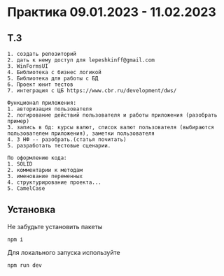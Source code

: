 # Практика 09.01.2023 - 11.02.2023

## Т.З

````
1. создать репозиторий
2. дать к нему доступ для lepeshkinff@gmail.com
3. WinFormsUI
4. Библиотека с бизнес логикой
5. Библиотека для работы с БД
6. Проект юнит тестов
7. интеграция с ЦБ https://www.cbr.ru/development/dws/

Функционал приложения:
1. авторизация пользователя
2. логирование действий пользователя и работы приложения (разобрать пример)
3. запись в бд: курсы валют, список валют пользователя (выбираются пользователем приложения), заметки пользователя
4. 3 НФ -- разобрать.(статья почитать)
5. разработать тестовые сценарии.

По оформлению кода:
1. SOLID 
2. комментарии к методам
3. именование переменных
4. структурирование проекта...
5. CamelCase
````
## Установка

Не забудьте установить пакеты

````
npm i
````

Для локального запуска используйте 

````
npm run dev
